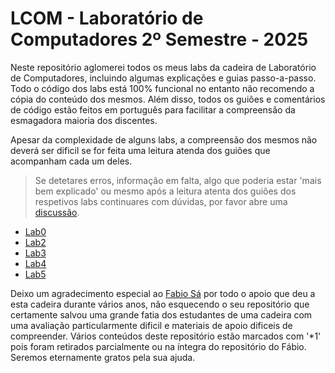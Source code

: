 # **LCOM - Laboratório de Computadores 2º Semestre - 2025**

Neste repositório aglomerei todos os meus labs da cadeira de Laboratório de Computadores, incluindo algumas explicações e guias passo-a-passo. Todo o código dos labs está 100% funcional no entanto não recomendo a cópia do conteúdo dos mesmos. Além disso, todos os guiões e comentários de código estão feitos em português para facilitar a compreensão da esmagadora maioria dos discentes.

Apesar da complexidade de alguns labs, a compreensão dos mesmos não deverá ser dificil se for feita uma leitura atenda dos guiões que acompanham cada um deles.
> Se detetares erros, informação em falta, algo que poderia estar 'mais bem explicado' ou mesmo após a leitura atenta dos guiões dos respetivos labs continuares com dúvidas, por favor abre uma [discussão](https://github.com/tiagoleic02/LCOM/discussions/new/choose).


- [Lab0](https://github.com/tiagoleic02/lcom/tree/master/labs/lab0)
- [Lab2](https://github.com/tiagoleic02/lcom/tree/master/labs/lab2)
- [Lab3](https://github.com/tiagoleic02/lcom/tree/master/labs/lab3)
- [Lab4](https://github.com/tiagoleic02/lcom/tree/master/labs/lab4)
- [Lab5](https://github.com/tiagoleic02/lcom/tree/master/labs/lab5)

Deixo um agradecimento especial ao [Fabio Sá](https://www.linkedin.com/in/fabio-a-sa) por todo o apoio que deu a esta cadeira durante vários anos, não esquecendo o seu repositório que certamente salvou uma grande fatia dos estudantes de uma cadeira com uma avaliação particularmente dificil e materiais de apoio dificeis de compreender. Vários conteúdos deste repositório estão marcados com '*1' pois foram retirados parcialmente ou na íntegra do repositório do Fábio. Seremos eternamente gratos pela sua ajuda.